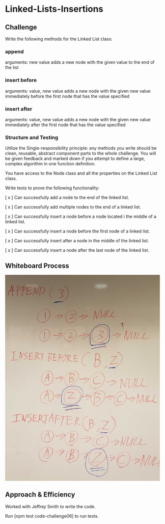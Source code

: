 # Linked-Lists-Insertions

## Challenge

<!-- Description of the challenge -->
Write the following methods for the Linked List class:

### append

arguments: new value
adds a new node with the given value to the end of the list

### insert before

arguments: value, new value
adds a new node with the given new value immediately before the first node that has the value specified

### insert after

arguments: value, new value
adds a new node with the given new value immediately after the first node that has the value specified

### Structure and Testing

Utilize the Single-responsibility principle: any methods you write should be clean, reusable, abstract component parts to the whole challenge. You will be given feedback and marked down if you attempt to define a large, complex algorithm in one function definition.

You have access to the Node class and all the properties on the Linked List class.

Write tests to prove the following functionality:

[ x ] Can successfully add a node to the end of the linked list.

[ x ] Can successfully add multiple nodes to the end of a linked list.

[ x ] Can successfully insert a node before a node located i the middle of a linked list.

[ x ] Can successfully insert a node before the first node of a linked list.

[ x ] Can successfully insert after a node in the middle of the linked list.

[ x ] Can successfully insert a node after the last node of the linked list.

## Whiteboard Process

<!-- Embedded whiteboard image -->
![Whiteboard](./CC06.jpg)

## Approach & Efficiency

<!-- What approach did you take? Discuss Why. What is the Big O space/time for this approach? -->

Worked with Jeffrey Smith to write the code.

Run [npm test code-challenge06] to run tests.
